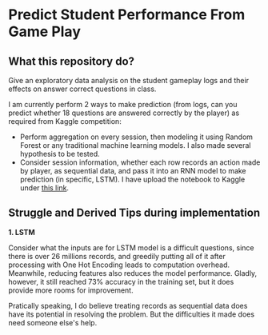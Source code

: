 # Predict Student Performance From Game Play

## What this repository do?

Give an exploratory data analysis on the student gameplay logs and their effects on answer correct questions in class.

I am currently perform 2 ways to make prediction (from logs, can you predict whether 18 questions are answered correctly by the player) as required from Kaggle competition:

- Perform aggregation on every session, then modeling it using Random Forest or any traditional machine learning models. I also made several hypothesis to be tested.
- Consider session information, whether each row records an action made by player, as sequential data, and pass it into an RNN model to make prediction (in specific, LSTM). I have upload the notebook to Kaggle under [this link](https://www.kaggle.com/code/dungdore1312/session-info-as-sequence-use-lstm-to-predict).

## Struggle and Derived Tips during implementation

**1. LSTM**

Consider what the inputs are for LSTM model is a difficult questions, since there is over 26 millions records, and greedily putting all of it after processing with One Hot Encoding leads to computation overhead. Meanwhile, reducing features also reduces the model performance. Gladly, however, it still reached 73% accuracy in the training set, but it does provide more rooms for improvement.

Pratically speaking, I do believe treating records as sequential data does have its potential in resolving the problem. But the difficulties it made does need someone else's help.
